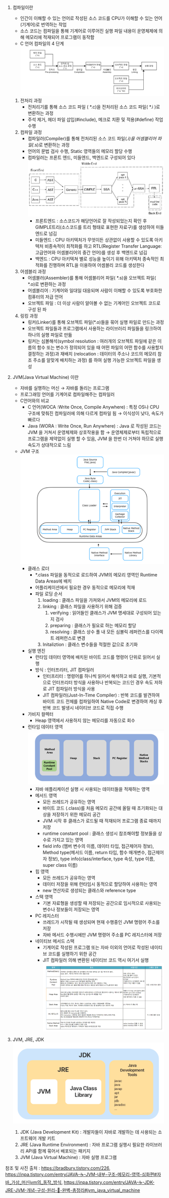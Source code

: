 1. 컴파일이란
    - 인간이 이해할 수 있는 언어로 작성된 소스 코드를 CPU가 이해할 수 있는 언어 (기계어)로 번역하는 작업
    - 소스 코드는 컴파일을 통해 기계어로 이루어진 실행 파일 내용이 운영체제에 의해 메모리에 적재되어 프로그램이 동작함
    - C 언어 컴파일의 4 단계![img.png](img%2Fimg.png)
    1. 전처리 과정
       - 전처리기를 통해 소스 코드 파일 ( *.c)을 전처리된 소스 코드 파일( *.i )로 변환하는 과정
       - 주석 제거, 헤더 파일 삽입(#include), 메크로 치환 및 적용(#define) 작업 수행
   2. 컴파일 과정
       - 컴파일러(Compiler)를 통해 전처리된 소스 코드 파일(*.i)을 어셈블리어 파일(*.s)로 변환하는 과정
       - 언어의 문법 검사 수행, Static 영역들의 메모리 할당 수행
       - 컴파일러는 프론트 엔드, 미들엔드, 백엔드로 구성되어 있다![img_1.png](img%2Fimg_1.png)
         - 프론트엔드 : 소스코드가 해당언어로 잘 작성되었는지 확인 후 GIMPLE트리(소스코드를 트리 형태로 표현한 자료구)를 생성하여 미들엔드로 넘김
         - 미들엔드 : CPU 아키텍처가 무엇이든 상관없이 사용할 수 있도록 아키텍처 비종속적이 최적화를 하고 RTL(Register Transfer Language:고급언어와 어셈블리어의 중간 언어)를 생성 후 백엔드로 넘김
         - 백엔드 : CPU 아키텍쳐 별로 성능을 높이기 위해 아키텍처 종속적인 최적화를 진행하며 RTL을 이용하여 어셈블리 코드를 생성한다
   3. 어셈블리 과정
      - 어셈블러(Assembler)를 통해 어셈블리어 파일( *.s)을 오브젝트 파일( *.o)로 변환하는 과정
      - 어셈블리어 : 기계어와 일대일 대응되며 사람이 이해할 수 있도록 부호화한 컴퓨터의 저급 언어
      - 오브젝트 파일 : 더 이상 사람이 알아볼 수 없는 기계어인 오브젝트 코드로 구성 된 파
   4. 링킹 과정
       - 링커(Linker)를 통해 오브젝트 파일(*.o)들을 묶어 실행 파일로 만드는 과정
       - 오브젝트 파일들과 프로그램에서 사용하는 라이브러리 파일들을 링크하여 하나의 실행 파일로 만듦
       - 링커는 심볼해석(symbol resolution : 여러개의 오브젝트 파일에 같은 이름의 함수 또는 변수가 정의되어 있을 때 어떤 파일의 어떤 함수를 사용할지 결정하는 과정)과 재배치 (relocation : 데이터의 주소나 코드의 메모리 참조 주소를 알맞게 배치하는 과정) 를 하여 실행 가능한 오브젝트 파일을 생성

2. JVM(Java Virtual Machine) 이란
    - 자바를 실행하는 머신 → 자바를 돌리는 프로그램
    - 프로그래밍 언어를 기계어로 컴파일해주는 컴파일러
    - C언어와의 비교
        - C 언어(WOCA :Write Once, Compile Anywhere) : 특정 OS나 CPU 구조에 맞춰진 컴파일러에 의해 다르게 컴파일 됨 → 이식성이 낮다, 속도가 빠르다
        - Java (WORA : Write Once, Run Anywhere) : Java 로 작성된 코드는 JVM 을 거쳐서 운영체제와 상호작용을 함 → 운영체제로부터 독립적으로 프로그램을 제약없이 실행 할 수 있음, JVM 을 한번 더 거쳐야 하므로 실행 속도가 상대적으로 느림
    - JVM 구조![img_2.png](img%2Fimg_2.png)
        - 클래스 로더
          - *.class 파일을 동적으로 로드하여 JVM의 메모리 영역인 Runtime Data Areas에 배치
          - 어플리케이션에서 필요한 경우 동적으로 메모리에 적재
          - 파일 로딩 순서
              1. loading : 클래스 파일을 가져와서 JVM의 메모리에 로드
              2. linking : 클래스 파일을 사용하기 위해 검증
                  1. verifying : 읽어들인 클래스가 JVM 명세대로 구성되어 있는지 검사
                  2. preparing : 클래스가 필요로 하는 메모리 할당
                  3. resolving : 클래스 상수 풀 내 모든 심볼릭 레퍼런스를 다이렉트 레퍼런스로 변경
              3. Initaliztion : 클래스 변수들을 적절한 값으로 초기화
      - 실행 엔진
          - 런타임 데이터 영역에 배치된 바이트 코드를 명령어 단위로 읽어서 실행
          - 방식 : 인터프리터, JIT 컴파일러
              - 인터프리터 : 명령어를 하나씩 읽어서 해석하고 바로 실행, 기본적으로 인터프리터 방식을 사용하나 반복되는 코드인 경우 속도 저하로 JIT 컴파일러 방식을 사용
              - JIT 컴파일러(Just-In-Time Compiler) : 반복 코드를 발견하여 바이트 코드 전체를 컴파일하여 Native Code로 변경하여 캐싱 후 반복 코드 발생시 네이티브 코드로 직접 수행
      - 가비지 컬렉터
          - Heap 영역에서 사용하지 않는 메모리를 자동으로 회수
      - 런타임 데이터 영역![img_3.png](img%2Fimg_3.png)
        - 자바 애플리케이션 실행 시 사용되는 데이터들을 적재하는 영역
        - 메서드 영역
            - 모든 쓰레드가 공유하는 영역
            - 바이트 코드 (.class)를 처음 메모리 공간에 올릴 때 초기화되는 대상을 저장하기 위한 메모리 공간
            - JVM 시작 후 클래스가 로드될 때 적재되어 프로그램 종료 때까지 저장
            - runtime constant pool : 클래스 생성시 참조해야할 정보들을 상수로 가지고 있는 영역
            - field info (멤버 변수의 이름, 데이터 타입, 접근제어자 정보),  Method type(메서드 이름, return 타입, 함수 매개변수, 접근제어자 정보), type info(class/interface, type 속성, type 이름, super class 이름)
        - 힙 영역
            - 모든 쓰레드가 공유하는 영역
            - 데이터 저장을 위해 런타임시 동적으로 할당하여 사용하는 영역
            - new 연산자로 생성되는 클래스와 reference type
        - 스택 영역
            - 기본 자료형을 생성할 때 저장되는 공간으로 임시적으로 사용되는 변수나 정보들이 저장되는 영역
        - PC 레지스터
            - 쓰레드가 시작될 때 생성되며 현재 수행중인 JVM 명령어 주소를 저장
            - 자바 메서드 수행시에만 JVM 명령어 주소를 PC 레지스터에 저장
        - 네이티브 메서드 스택
            - 기계어로 작성된 프로그램 또는 자바 이외의 언어로 작성된 네이티브 코드를 실행하기 위한 공간
            - JIT 컴파일러 의해 변환된 네이티브 코드 역시 여기서 실행
![img_4.png](img%2Fimg_4.png)  
3. JVM, JRE, JDK  
![img_5.png](img%2Fimg_5.png)
   1. JDK (Java Development Kit) : 개발자들이 자바로 개발하는 데 사용되는 소프트웨어 개발 키트
   2. JRE (Java Runtime Environment) : 자바 프로그램 실행시 필요한 라이브러리 API를 함께 묶어서 배포되는 패키지
   3. JVM (Java Virtual Machine) : 자바 실행 프로그램


참조 및 사진 출처 : https://bradbury.tistory.com/226,
https://inpa.tistory.com/entry/JAVA-☕-JVM-내부-구조-메모리-영역-심화편#자바_가상_머신jvm의_동작_방식,
https://inpa.tistory.com/entry/JAVA-☕-JDK-JRE-JVM-개념-구성-원리-💯-완벽-총정리#jvm_java_virtual_machine